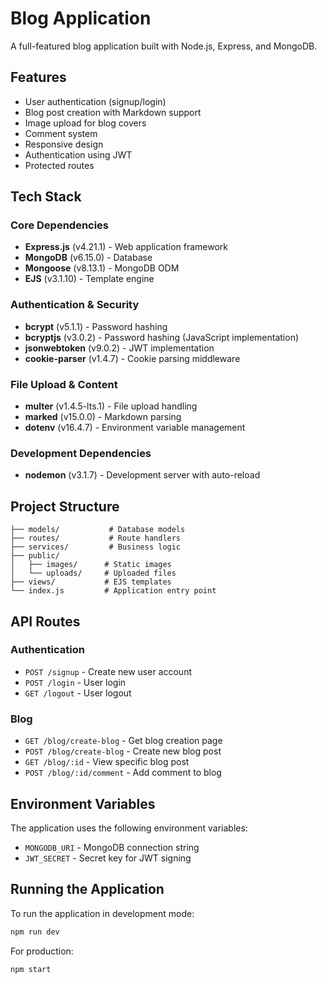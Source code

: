 
# Blog Application

A full-featured blog application built with Node.js, Express, and MongoDB.

## Features

- User authentication (signup/login)
- Blog post creation with Markdown support
- Image upload for blog covers
- Comment system
- Responsive design
- Authentication using JWT
- Protected routes

## Tech Stack

### Core Dependencies
- **Express.js** (v4.21.1) - Web application framework
- **MongoDB** (v6.15.0) - Database
- **Mongoose** (v8.13.1) - MongoDB ODM
- **EJS** (v3.1.10) - Template engine

### Authentication & Security
- **bcrypt** (v5.1.1) - Password hashing
- **bcryptjs** (v3.0.2) - Password hashing (JavaScript implementation)
- **jsonwebtoken** (v9.0.2) - JWT implementation
- **cookie-parser** (v1.4.7) - Cookie parsing middleware

### File Upload & Content
- **multer** (v1.4.5-lts.1) - File upload handling
- **marked** (v15.0.0) - Markdown parsing
- **dotenv** (v16.4.7) - Environment variable management

### Development Dependencies
- **nodemon** (v3.1.7) - Development server with auto-reload

## Project Structure

```
├── models/           # Database models
├── routes/           # Route handlers
├── services/         # Business logic
├── public/          
│   ├── images/      # Static images
│   └── uploads/     # Uploaded files
├── views/           # EJS templates
└── index.js         # Application entry point
```

## API Routes

### Authentication
- `POST /signup` - Create new user account
- `POST /login` - User login
- `GET /logout` - User logout

### Blog
- `GET /blog/create-blog` - Get blog creation page
- `POST /blog/create-blog` - Create new blog post
- `GET /blog/:id` - View specific blog post
- `POST /blog/:id/comment` - Add comment to blog

## Environment Variables

The application uses the following environment variables:
- `MONGODB_URI` - MongoDB connection string
- `JWT_SECRET` - Secret key for JWT signing

## Running the Application

To run the application in development mode:
```bash
npm run dev
```

For production:
```bash
npm start
```
